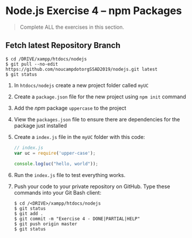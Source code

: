 # Node.js Exercise 4 – npm Packages
		
> Complete ALL the exercises in this section.

## Fetch latest Repository Branch

```
$ cd /DRIVE/xampp/htdocs/nodejs
$ git pull --no-edit https://github.com/noucampdotorgSSAD2019/nodejs.git latest
$ git status

```

1.	In ``htdocs/nodejs`` create a new project folder called ``myUC``

1.	Create a ``package.json`` file for the new project using ``npm init`` command

1.	Add the *npm* package ``uppercase`` to the project

1.	View the ``packages.json`` file to ensure there are dependencies for the package just installed

1.  Create a ``index.js`` file in the ``myUC`` folder with this code:

    ```javascript
    // index.js
    var uc = require('upper-case');
 
    console.log(uc("hello, world"));
    ```

1.  Run the ``index.js`` file to test everything works.

1.  Push your code to your private repository on GitHub. Type these commands into your Git Bash client:

    ```
    $ cd /<DRIVE>/xampp/htdocs/nodejs
    $ git status
    $ git add .
    $ git commit -m "Exercise 4 - DONE|PARTIAL|HELP"
    $ git push origin master
    $ git status
    ```
